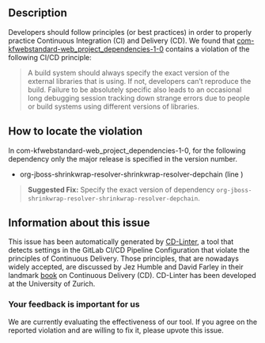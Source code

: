 
## Description
Developers should follow principles (or best practices) in order to properly practice Continuous Integration (CI) and Delivery (CD).
We found that [com-kfwebstandard-web_project_dependencies-1-0](https://gitlab.com/omniprof/web_project_dependencies/blob/master/.gitlab-ci.yml) contains a violation of the following CI/CD principle:

> A build system should always specify the exact version of the external libraries that is using.
If not, developers can’t reproduce the build. Failure to be absolutely specific also leads to an occasional long debugging session tracking down strange errors due to people or build systems using different versions of libraries.

## How to locate the violation

In com-kfwebstandard-web_project_dependencies-1-0, for the following dependency only the major release is specified in the version number.

* org-jboss-shrinkwrap-resolver-shrinkwrap-resolver-depchain (line )

> **Suggested Fix:** Specify the exact version of dependency `org-jboss-shrinkwrap-resolver-shrinkwrap-resolver-depchain`.

## Information about this issue

This issue has been automatically generated by [CD-Linter](https://gitlab.com/Jancso/configuration-analytics), a tool that detects settings in the GitLab CI/CD Pipeline Configuration that violate the principles of Continuous Delivery. Those principles, that are nowadays widely accepted, are discussed by Jez Humble and David Farley in their landmark [book](https://www.oreilly.com/library/view/continuous-delivery-reliable/9780321670250/) on Continuous Delivery (CD). CD-Linter has been developed at the University of Zurich.

### Your feedback is important for us
We are currently evaluating the effectiveness of our tool. If you agree on the reported violation and are willing to fix it, please upvote this issue.